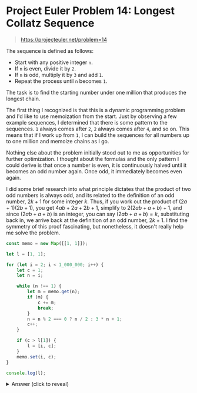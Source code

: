 # Project Euler Problem 14: Longest Collatz Sequence

> https://projecteuler.net/problem=14

The sequence is defined as follows:

- Start with any positive integer `n`.
- If `n` is even, divide it by `2`.
- If `n` is odd, multiply it by `3` and add `1`.
- Repeat the process until `n` becomes `1`.

The task is to find the starting number under one million that produces the
longest chain.

The first thing I recognized is that this is a dynamic programming problem and
I'd like to use memoization from the start. Just by observing a few example
sequences, I determined that there is some pattern to the sequences. `1` always
comes after `2`, `2` always comes after `4`, and so on. This means that if I
work up from `1`, I can build the sequences for all numbers up to one million
and memoize chains as I go.

Nothing else about the problem initially stood out to me as opportunities for
further optimization. I thought about the formulas and the only pattern I could
derive is that once a number is even, it is continuously halved until it becomes
an odd number again. Once odd, it immediately becomes even again.

I did some brief research into what principle dictates that the product of two
odd numbers is always odd, and its related to the definition of an odd number,
$2k + 1$ for some integer $k$. Thus, if you work out the product of
$(2a + 1)(2b + 1)$, you get $4ab + 2a + 2b + 1$, simplify to
$2(2ab + a + b) + 1$, and since $(2ab + a + b)$ is an integer, you can say
$(2ab + a + b) = k$, substituting back in, we arrive back at the definition of
an odd number, $2k + 1$. I find the symmetry of this proof fascinating, but
nonetheless, it doesn't really help me solve the problem.

```typescript
const memo = new Map([[1, 1]]);

let l = [1, 1];

for (let i = 2; i < 1_000_000; i++) {
	let c = 1;
	let n = i;

	while (n !== 1) {
		let m = memo.get(n);
		if (m) {
			c += m;
			break;
		}
		n = n % 2 === 0 ? n / 2 : 3 * n + 1;
		c++;
	}

	if (c > l[1]) {
		l = [i, c];
	}
	memo.set(i, c);
}

console.log(l);
```

<details>
<summary>Answer (click to reveal)</summary>

```typescript
[837799, 556];
```

</details>
